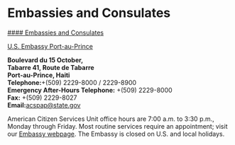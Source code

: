 # Embassies and Consulates

[#### Embassies and Consulates](javascript:void(0); "Embassies and Consulates")

[U.S. Embassy Port-au-Prince](https://ht.usembassy.gov/security-alert-u-s-embassy-port-au-prince-haiti-75/)

**Boulevard du 15 October,  
Tabarre 41, Route de Tabarre  
Port-au-Prince, Haiti  
Telephone:**+(509) 2229-8000 / 2229-8900  
**Emergency After-Hours Telephone:** +(509) 2229-8000  
**Fax:** +(509) 2229-8027  
**Email:**[acspap@state.gov](mailto:acspap@state.gov)

American Citizen Services Unit office hours are 7:00 a.m. to 3:30 p.m., Monday through Friday. Most routine services require an appointment; visit our [Embassy webpage](https://ht.usembassy.gov/u-s-citizen-services/). The Embassy is closed on U.S. and local holidays.